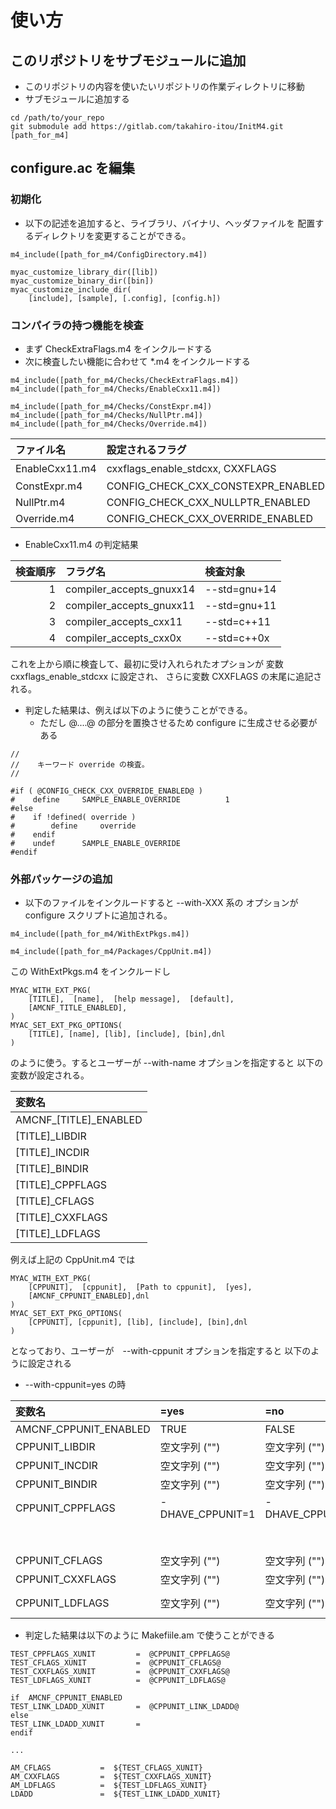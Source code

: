 # 使い方

##  このリポジトリをサブモジュールに追加

- このリポジトリの内容を使いたいリポジトリの作業ディレクトリに移動
- サブモジュールに追加する

```
cd /path/to/your_repo
git submodule add https://gitlab.com/takahiro-itou/InitM4.git [path_for_m4]
```

##  configure.ac  を編集

###   初期化

- 以下の記述を追加すると、ライブラリ、バイナリ、ヘッダファイルを
  配置するディレクトリを変更することができる。

```
m4_include([path_for_m4/ConfigDirectory.m4])

myac_customize_library_dir([lib])
myac_customize_binary_dir([bin])
myac_customize_include_dir(
    [include], [sample], [.config], [config.h])
```

###   コンパイラの持つ機能を検査

- まず CheckExtraFlags.m4 をインクルードする
- 次に検査したい機能に合わせて *.m4 をインクルードする

```
m4_include([path_for_m4/Checks/CheckExtraFlags.m4])
m4_include([path_for_m4/Checks/EnableCxx11.m4])

m4_include([path_for_m4/Checks/ConstExpr.m4])
m4_include([path_for_m4/Checks/NullPtr.m4])
m4_include([path_for_m4/Checks/Override.m4])
```

|       ファイル名       |          設定されるフラグ          |  検査対象  |
|:-----------------------|:-----------------------------------|:-----------|
| EnableCxx11.m4         | cxxflags_enable_stdcxx, CXXFLAGS   | 下記参照   |
| ConstExpr.m4           | CONFIG_CHECK_CXX_CONSTEXPR_ENABLED | constexpr  |
| NullPtr.m4             | CONFIG_CHECK_CXX_NULLPTR_ENABLED   | nullptr    |
| Override.m4            | CONFIG_CHECK_CXX_OVERRIDE_ENABLED  | override   |

- EnableCxx11.m4 の判定結果

| 検査順序 |         フラグ名         |   検査対象   |
|---------:|:-------------------------|:-------------|
|       1  | compiler_accepts_gnuxx14 | --std=gnu+14 |
|       2  | compiler_accepts_gnuxx11 | --std=gnu+11 |
|       3  | compiler_accepts_cxx11   | --std=c++11  |
|       4  | compiler_accepts_cxx0x   | --std=c++0x  |

これを上から順に検査して、最初に受け入れられたオプションが
変数 cxxflags_enable_stdcxx に設定され、
さらに変数 CXXFLAGS の末尾に追記される。

- 判定した結果は、例えば以下のように使うことができる。
    - ただし @....@ の部分を置換させるため configure  に生成させる必要がある

```Config.h.in
//
//    キーワード override の検査。
//

#if ( @CONFIG_CHECK_CXX_OVERRIDE_ENABLED@ )
#    define     SAMPLE_ENABLE_OVERRIDE          1
#else
#    if !defined( override )
#        define     override
#    endif
#    undef      SAMPLE_ENABLE_OVERRIDE
#endif
```

###   外部パッケージの追加

- 以下のファイルをインクルードすると --with-XXX 系の
  オプションが configure スクリプトに追加される。

```
m4_include([path_for_m4/WithExtPkgs.m4])

m4_include([path_for_m4/Packages/CppUnit.m4])
```

この WithExtPkgs.m4 をインクルードし

```
MYAC_WITH_EXT_PKG(
    [TITLE],  [name],  [help message],  [default],
    [AMCNF_TITLE_ENABLED],
)
MYAC_SET_EXT_PKG_OPTIONS(
    [TITLE], [name], [lib], [include], [bin],dnl
)
```
のように使う。するとユーザーが --with-name オプションを指定すると
以下の変数が設定される。

|         変数名         |
|:-----------------------|
| AMCNF_[TITLE]_ENABLED  |
| [TITLE]_LIBDIR         |
| [TITLE]_INCDIR         |
| [TITLE]_BINDIR         |
| [TITLE]_CPPFLAGS       |
| [TITLE]_CFLAGS         |
| [TITLE]_CXXFLAGS       |
| [TITLE]_LDFLAGS        |

例えば上記の CppUnit.m4 では

```
MYAC_WITH_EXT_PKG(
    [CPPUNIT],  [cppunit],  [Path to cppunit],  [yes],
    [AMCNF_CPPUNIT_ENABLED],dnl
)
MYAC_SET_EXT_PKG_OPTIONS(
    [CPPUNIT], [cppunit], [lib], [include], [bin],dnl
)
```

となっており、ユーザーが　--with-cppunit オプションを指定すると
以下のように設定される

- --with-cppunit=yes の時

|         変数名         | =yes | =no | =path |
|:-----------------------|:--------------|:--------------|:--------------|
| AMCNF_CPPUNIT_ENABLED  | TRUE          | FALSE         | TRUE          |
| CPPUNIT_LIBDIR         | 空文字列 ("") | 空文字列 ("") | path/lib      |
| CPPUNIT_INCDIR         | 空文字列 ("") | 空文字列 ("") | path/include  |
| CPPUNIT_BINDIR         | 空文字列 ("") | 空文字列 ("") | path/bin      |
| CPPUNIT_CPPFLAGS   | -DHAVE_CPPUNIT=1 | -DHAVE_CPPUNIT=0 | -DHAVE_CPPUNIT=1    |
|                    |                  |                  | -I${CPPUNIT_INCDIR} |
| CPPUNIT_CFLAGS         | 空文字列 ("") | 空文字列 ("") | 空文字列 ("") |
| CPPUNIT_CXXFLAGS       | 空文字列 ("") | 空文字列 ("") | 空文字列 ("") |
| CPPUNIT_LDFLAGS        | 空文字列 ("") | 空文字列 ("") | -L${CPPUNIT_LIBDIR} |

- 判定した結果は以下のように Makefiile.am で使うことができる

```
TEST_CPPFLAGS_XUNIT         =  @CPPUNIT_CPPFLAGS@
TEST_CFLAGS_XUNIT           =  @CPPUNIT_CFLAGS@
TEST_CXXFLAGS_XUNIT         =  @CPPUNIT_CXXFLAGS@
TEST_LDFLAGS_XUNIT          =  @CPPUNIT_LDFLAGS@

if  AMCNF_CPPUNIT_ENABLED
TEST_LINK_LDADD_XUNIT       =  @CPPUNIT_LINK_LDADD@
else
TEST_LINK_LDADD_XUNIT       =
endif

...

AM_CFLAGS           =  ${TEST_CFLAGS_XUNIT}
AM_CXXFLAGS         =  ${TEST_CXXFLAGS_XUNIT}
AM_LDFLAGS          =  ${TEST_LDFLAGS_XUNIT}
LDADD               =  ${TEST_LINK_LDADD_XUNIT}
```
